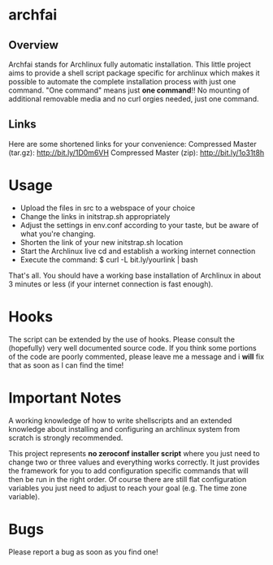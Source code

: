 archfai
=======
Overview
--------
Archfai stands for Archlinux fully automatic installation. This little project
aims to provide a shell script package specific for archlinux which makes it
possible to automate the complete installation process with just one command.
"One command" means just **one command**!! No mounting of additional removable
media and no curl orgies needed, just one command.

Links
-----
Here are some shortened links for your convenience:
Compressed Master (tar.gz): 	http://bit.ly/1D0m6VH
Compressed Master (zip):	http://bit.ly/1o31t8h

Usage
=====
* Upload the files in src to a webspace of your choice
* Change the links in initstrap.sh appropriately
* Adjust the settings in env.conf according to your taste,
	but be aware of what you're changing.
* Shorten the link of your new initstrap.sh location
* Start the Archlinux live cd and establish a working internet connection
* Execute the command:
	$ curl -L bit.ly/yourlink | bash

That's all.
You should have a working base installation of Archlinux in about
3 minutes or less (if your internet connection is fast enough).

Hooks
=====
The script can be extended by the use of hooks. Please consult the
(hopefully) very well documented source code. If you think some
portions of the code are poorly commented, please leave me a message
and i **will** fix that as soon as I can find the time!

Important Notes
===============
A working knowledge of how to write shellscripts and an extended
knowledge about installing and configuring an archlinux system from scratch
is strongly recommended.

This project represents **no zeroconf installer script**
where you just need to change two or three values and
everything works correctly. It just provides the framework for you
to add configuration specific commands that will then be run in the right
order. Of course there are still flat configuration variables you just
need to adjust to reach your goal (e.g. The time zone variable).

Bugs
====
Please report a bug as soon as you find one!


